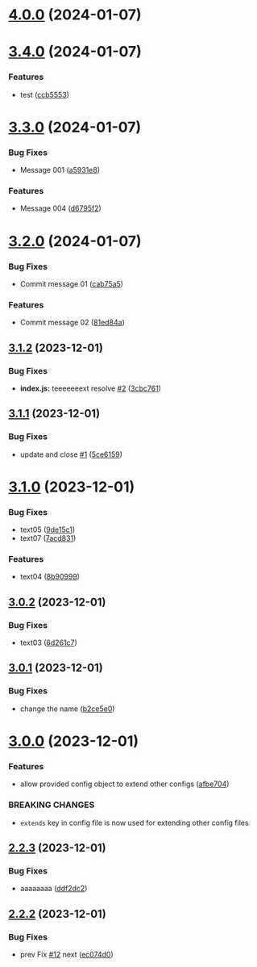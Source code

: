 # [4.0.0](https://github.com/abdolian/abdolian-test-01/compare/v3.4.0...v4.0.0) (2024-01-07)

# [3.4.0](https://github.com/abdolian/abdolian-test-01/compare/v3.3.0...v3.4.0) (2024-01-07)


### Features

* test ([ccb5553](https://github.com/abdolian/abdolian-test-01/commit/ccb555370112d8f88cd0b1e38079ebab71cefe47))

# [3.3.0](https://github.com/abdolian/abdolian-test-01/compare/v3.2.0...v3.3.0) (2024-01-07)


### Bug Fixes

* Message 001 ([a5931e8](https://github.com/abdolian/abdolian-test-01/commit/a5931e8c01def27060e90e023db8010afa8dd12b))


### Features

* Message 004 ([d6795f2](https://github.com/abdolian/abdolian-test-01/commit/d6795f2d62fae75fb913c7001e88a8d9a92c3682))

# [3.2.0](https://github.com/abdolian/abdolian-test-01/compare/v3.1.2...v3.2.0) (2024-01-07)


### Bug Fixes

* Commit message 01 ([cab75a5](https://github.com/abdolian/abdolian-test-01/commit/cab75a54a0fda626e8d76b71b56ed78a1a369995))


### Features

* Commit message 02 ([81ed84a](https://github.com/abdolian/abdolian-test-01/commit/81ed84ae828ea3f1fbc5040478fda445b26e94a3))

## [3.1.2](https://github.com/abdolian/abdolian-test-01/compare/v3.1.1...v3.1.2) (2023-12-01)


### Bug Fixes

* **index.js:** teeeeeeext resolve [#2](https://github.com/abdolian/abdolian-test-01/issues/2) ([3cbc761](https://github.com/abdolian/abdolian-test-01/commit/3cbc7612436b7db8dd6e1ebd3fcbd90182ea87f3))

## [3.1.1](https://github.com/abdolian/abdolian-test-01/compare/v3.1.0...v3.1.1) (2023-12-01)


### Bug Fixes

* update and close [#1](https://github.com/abdolian/abdolian-test-01/issues/1) ([5ce6159](https://github.com/abdolian/abdolian-test-01/commit/5ce6159e18fca698aeb5f00cc16461ffee61f419))

# [3.1.0](https://github.com/abdolian/abdolian-test-01/compare/v3.0.2...v3.1.0) (2023-12-01)


### Bug Fixes

* text05 ([9de15c1](https://github.com/abdolian/abdolian-test-01/commit/9de15c1c5f63922fac3b3abc519594d6f1684246))
* text07 ([7acd831](https://github.com/abdolian/abdolian-test-01/commit/7acd83138db2d7befcba845ee1df3b6e78857f04))


### Features

* text04 ([8b90999](https://github.com/abdolian/abdolian-test-01/commit/8b9099924ebdc12139e5c4d7cd7034fc2414e363))

## [3.0.2](https://github.com/abdolian/abdolian-test-01/compare/v3.0.1...v3.0.2) (2023-12-01)


### Bug Fixes

* text03 ([6d261c7](https://github.com/abdolian/abdolian-test-01/commit/6d261c7bb6d6f914329221f2c34c4a770b000d08))

## [3.0.1](https://github.com/abdolian/abdolian-test-01/compare/v3.0.0...v3.0.1) (2023-12-01)


### Bug Fixes

* change the name ([b2ce5e0](https://github.com/abdolian/abdolian-test-01/commit/b2ce5e056253ed64f04c7147ee8fece35ac66e68))

# [3.0.0](https://github.com/abdolian/abdolian-test-01/compare/v2.2.3...v3.0.0) (2023-12-01)


### Features

* allow provided config object to extend other configs ([afbe704](https://github.com/abdolian/abdolian-test-01/commit/afbe70467babf750dc5df55e4cff52ce3d9170b9))


### BREAKING CHANGES

* `extends` key in config file is now used for extending other config files

## [2.2.3](https://github.com/abdolian/abdolian-test-01/compare/v2.2.2...v2.2.3) (2023-12-01)


### Bug Fixes

* aaaaaaaa ([ddf2dc2](https://github.com/abdolian/abdolian-test-01/commit/ddf2dc29b7e1b227c7beff00ed5df1a828dce5c5))

## [2.2.2](https://github.com/abdolian/abdolian-test-01/compare/v2.2.1...v2.2.2) (2023-12-01)


### Bug Fixes

* prev Fix [#12](https://github.com/abdolian/abdolian-test-01/issues/12) next ([ec074d0](https://github.com/abdolian/abdolian-test-01/commit/ec074d008c3a4c39bb6e80fb6e3741fbfbc5c637))
